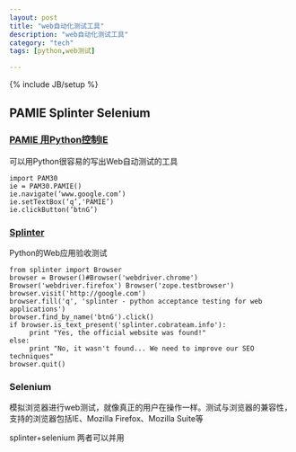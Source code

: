```yaml
---
layout: post
title: "web自动化测试工具"
description: "web自动化测试工具"
category: "tech"
tags: [python,web测试]

---
```

{% include JB/setup %}

## PAMIE Splinter Selenium

### [PAMIE 用Python控制IE](http://pamie.sourceforge.net/)

可以用Python很容易的写出Web自动测试的工具

    import PAM30
    ie = PAM30.PAMIE()
    ie.navigate(‘www.google.com’)
    ie.setTextBox(‘q’,'PAMIE’)
    ie.clickButton(‘btnG’)

### [Splinter](http://splinter.cobrateam.info)

Python的Web应用验收测试

    from splinter import Browser
    browser = Browser()#Browser('webdriver.chrome') Browser('webdriver.firefox') Browser('zope.testbrowser')
    browser.visit('http://google.com')
    browser.fill('q', 'splinter - python acceptance testing for web applications')
    browser.find_by_name('btnG').click()
    if browser.is_text_present('splinter.cobrateam.info'):
         print "Yes, the official website was found!"
    else:
         print "No, it wasn't found... We need to improve our SEO techniques"
    browser.quit()

### Selenium

模拟浏览器进行web测试，就像真正的用户在操作一样。测试与浏览器的兼容性，支持的浏览器包括IE、Mozilla Firefox、Mozilla Suite等

splinter+selenium 两者可以并用

